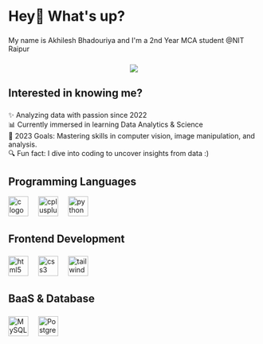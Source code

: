 <h1 align="left">Hey👋 What's up?</h1>

###

<p align="left">My name is Akhilesh Bhadouriya and I'm a 2nd Year MCA student @NIT Raipur</p>

###

<div align="center">
  <img  src="https://user-images.githubusercontent.com/31332352/119162644-9ec37580-ba28-11eb-8e73-b76149197a1e.gif"  />
</div>

###




<h2 align="left">Interested in knowing me?</h2>

###

<p align="left">✨ Analyzing data with passion since 2022<br>📊 Currently immersed in learning Data Analytics & Science<br>🎯 2023 Goals: Mastering skills in computer vision, image manipulation, and analysis.<br>🔍 Fun fact: I dive into coding to uncover insights from data :)</p>

###

<h2 align="left">Programming Languages</h2>
<div align="left">
  <img src="https://cdn.jsdelivr.net/gh/devicons/devicon/icons/c/c-original.svg" height="40" alt="c logo" />
  <img width="12" />
  <img src="https://cdn.jsdelivr.net/gh/devicons/devicon/icons/cplusplus/cplusplus-original.svg" height="40" alt="cplusplus logo" />
  <img width="12" />
  <img src="https://cdn.jsdelivr.net/gh/devicons/devicon/icons/python/python-original.svg" height="40" alt="python logo" />
</div>

###

<h2 align="left">Frontend Development</h2>

###
<div align="left">
  <img src="https://cdn.jsdelivr.net/gh/devicons/devicon/icons/html5/html5-original.svg" height="40" alt="html5 logo" />
  <img width="12" />
  <img src="https://cdn.jsdelivr.net/gh/devicons/devicon/icons/css3/css3-original.svg" height="40" alt="css3 logo" />
  <img width="12" />
  <img src="https://cdn.jsdelivr.net/gh/devicons/devicon/icons/tailwindcss/tailwindcss-original-wordmark.svg" height="40" alt="tailwindcss logo" />
</div>


###

<h2 align="left">BaaS & Database</h2>

###

<div align="left">
  <img src="https://cdn.jsdelivr.net/gh/devicons/devicon/icons/mysql/mysql-original.svg" height="40" alt="MySQL logo" />
  <img width="12" />
  <img src="https://cdn.jsdelivr.net/gh/devicons/devicon/icons/postgresql/postgresql-original.svg" height="40" alt="PostgreSQL logo" />
</div>


###
